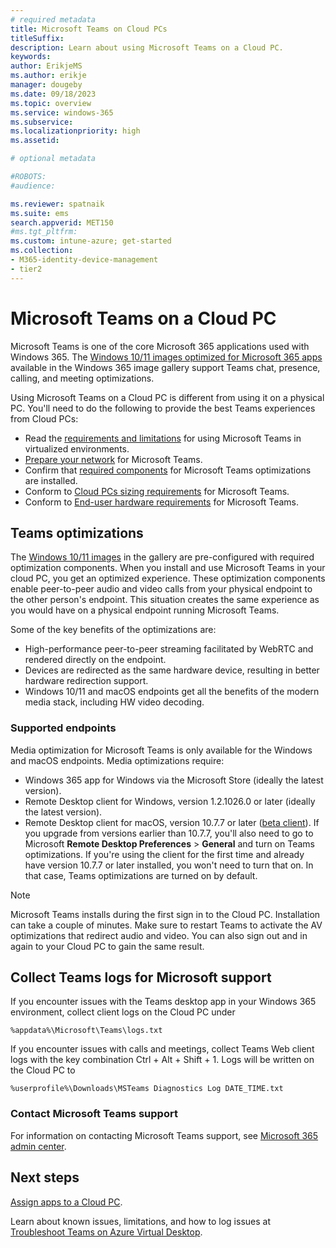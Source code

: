 ```yaml
---
# required metadata
title: Microsoft Teams on Cloud PCs
titleSuffix:
description: Learn about using Microsoft Teams on a Cloud PC.
keywords:
author: ErikjeMS  
ms.author: erikje
manager: dougeby
ms.date: 09/18/2023
ms.topic: overview
ms.service: windows-365
ms.subservice:
ms.localizationpriority: high
ms.assetid: 

# optional metadata

#ROBOTS:
#audience:

ms.reviewer: spatnaik
ms.suite: ems
search.appverid: MET150
#ms.tgt_pltfrm:
ms.custom: intune-azure; get-started
ms.collection:
- M365-identity-device-management
- tier2
---
```


# Microsoft Teams on a Cloud PC

Microsoft Teams is one of the core Microsoft 365 applications used with Windows 365. The [Windows 10/11 images optimized for Microsoft 365 apps](device-images.md#gallery-images) available in the Windows 365 image gallery support Teams chat, presence, calling, and meeting optimizations.

Using Microsoft Teams on a Cloud PC is different from using it on a physical PC. You'll need to do the following to provide the best Teams experiences from Cloud PCs:

- Read the [requirements and limitations](/microsoftteams/teams-for-vdi) for using Microsoft Teams in virtualized environments.
- [Prepare your network](/microsoftteams/prepare-network/) for Microsoft Teams.
- Confirm that [required components](/azure/virtual-desktop/teams-on-avd) for Microsoft Teams optimizations are installed.
- Conform to [Cloud PCs sizing requirements](cloud-pc-size-recommendations.md) for Microsoft Teams.
- Conform to [End-user hardware requirements](..\end-user-hardware-requirements.md) for Microsoft Teams.

## Teams optimizations

The [Windows 10/11 images](device-images.md#gallery-images) in the gallery are pre-configured with required optimization components. When you install and use Microsoft Teams in your cloud PC, you get an optimized experience. These optimization components enable peer-to-peer audio and video calls from your physical endpoint to the other person's endpoint. This situation creates the same experience as you would have on a physical endpoint running Microsoft Teams.

Some of the key benefits of the optimizations are:

- High-performance peer-to-peer streaming facilitated by WebRTC and rendered directly on the endpoint.
- Devices are redirected as the same hardware device, resulting in better hardware redirection support.
- Windows 10/11 and macOS endpoints get all the benefits of the modern media stack, including HW video decoding.

### Supported endpoints

Media optimization for Microsoft Teams is only available for the Windows and macOS endpoints. Media optimizations require:

- Windows 365 app for Windows via the Microsoft Store (ideally the latest version).
- Remote Desktop client for Windows, version 1.2.1026.0 or later (ideally the latest version).
- Remote Desktop client for macOS, version 10.7.7 or later ([beta client](https://aka.ms/rdmacbeta)). If you upgrade from versions earlier than 10.7.7, you'll also need to go to Microsoft **Remote Desktop Preferences** > **General** and turn on Teams optimizations. If you're using the client for the first time and already have version 10.7.7 or later installed, you won't need to turn that on. In that case, Teams optimizations are turned on by default.

> [!NOTE]
> Microsoft Teams installs during the first sign in to the Cloud PC. Installation can take a couple of minutes. Make sure to restart Teams to activate the AV optimizations that redirect audio and video. You can also sign out and in again to your Cloud PC to gain the same result.

## Collect Teams logs for Microsoft support

If you encounter issues with the Teams desktop app in your Windows 365 environment, collect client logs on the Cloud PC under

```
%appdata%\Microsoft\Teams\logs.txt
```

If you encounter issues with calls and meetings, collect Teams Web client logs with the key combination Ctrl + Alt + Shift + 1. Logs will be written on the Cloud PC to

```
%userprofile%\Downloads\MSTeams Diagnostics Log DATE_TIME.txt
```

### Contact Microsoft Teams support

For information on contacting Microsoft Teams support, see [Microsoft 365 admin center](/microsoft-365/admin/contact-support-for-business-products).

<!-- ########################## -->
## Next steps

[Assign apps to a Cloud PC](assign-apps.md).

Learn about known issues, limitations, and how to log issues at [Troubleshoot Teams on Azure Virtual Desktop](/azure/virtual-desktop/troubleshoot-teams).
